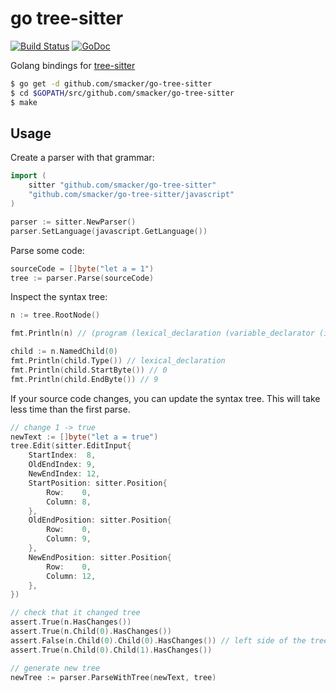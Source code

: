 # go tree-sitter

[![Build Status](https://travis-ci.org/smacker/go-tree-sitter.svg?branch=master)](https://travis-ci.org/smacker/go-tree-sitter)
[![GoDoc](https://godoc.org/github.com/smacker/go-tree-sitter?status.svg)](https://godoc.org/github.com/smacker/go-tree-sitter)

Golang bindings for [tree-sitter](https://github.com/tree-sitter/tree-sitter)

```bash
$ go get -d github.com/smacker/go-tree-sitter
$ cd $GOPATH/src/github.com/smacker/go-tree-sitter
$ make
```

## Usage

Create a parser with that grammar:

```go
import (
	sitter "github.com/smacker/go-tree-sitter"
	"github.com/smacker/go-tree-sitter/javascript"
)

parser := sitter.NewParser()
parser.SetLanguage(javascript.GetLanguage())
```

Parse some code:

```go
sourceCode = []byte("let a = 1")
tree := parser.Parse(sourceCode)
```

Inspect the syntax tree:

```go
n := tree.RootNode()

fmt.Println(n) // (program (lexical_declaration (variable_declarator (identifier) (number))))

child := n.NamedChild(0)
fmt.Println(child.Type()) // lexical_declaration
fmt.Println(child.StartByte()) // 0
fmt.Println(child.EndByte()) // 9
```

If your source code changes, you can update the syntax tree. This will take less time than the first parse.

```go
// change 1 -> true
newText := []byte("let a = true")
tree.Edit(sitter.EditInput{
    StartIndex:  8,
    OldEndIndex: 9,
    NewEndIndex: 12,
    StartPosition: sitter.Position{
        Row:    0,
        Column: 8,
    },
    OldEndPosition: sitter.Position{
        Row:    0,
        Column: 9,
    },
    NewEndPosition: sitter.Position{
        Row:    0,
        Column: 12,
    },
})

// check that it changed tree
assert.True(n.HasChanges())
assert.True(n.Child(0).HasChanges())
assert.False(n.Child(0).Child(0).HasChanges()) // left side of the tree didn't change
assert.True(n.Child(0).Child(1).HasChanges())

// generate new tree
newTree := parser.ParseWithTree(newText, tree)
```
